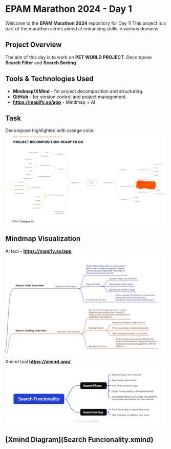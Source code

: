 # EPAM Marathon 2024 - Day 1

Welcome to the **EPAM Marathon 2024** repository for Day 1!
This project is a part of the marathon series aimed at enhancing skills in various domains.

## Project Overview

The aim of this day is to work on **PET WORLD PROJECT**.
Decompose **Search Filter** and **Search Sorting**  

## Tools & Technologies Used
- **Mindmap/XMind** - for project decomposition and structuring.
- **GitHub** - for version control and project management.
- **https://mapify.so/app** - Mindmap + AI 

## Task
Decompose highlighted with orange color.
![Given MindMap](Task.png)
## Mindmap Visualization


AI tool - **https://mapify.so/app**   
![](filter-and-sorting.png)

Xmind tool **https://xmind.app/**
![](Search%20Funcionality.png)

## [Xmind Diagram](Search Funcionality.xmind)
